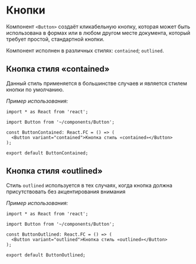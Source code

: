 # Кнопки

Компонент `<Button>` создаёт кликабельную кнопку, которая может быть
использована в формах или в любом другом месте документа, который требует простой,
стандартной кнопки.

<ButtonsOverview />

Компонент исполнен в различных стилях: `contained`; `outlined`.

## Кнопка стиля «contained»

Данный стиль применяется в большинстве случаев и является стилем кнопки по умолчанию.

_Пример использования:_

<ButtonContained />


```tsx
import * as React from 'react';

import Button from '~/components/Button';

const ButtonContained: React.FC = () => (
  <Button variant="contained">Кнопка стиль «contained»</Button>
);

export default ButtonContained;
```

## Кнопка стиля «outlined»

Стиль `outlined` используется в тех случаях, когда кнопка должна присутствовать без акцентирования внимания

_Пример использования:_

<ButtonOutlined />


```tsx
import * as React from 'react';

import Button from '~/components/Button';

const ButtonOutlined: React.FC = () => (
  <Button variant="outlined">Кнопка стиль «outlined»</Button>
);

export default ButtonOutlined;

```

